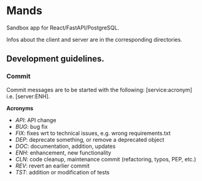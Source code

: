 # Mands

Sandbox app for React/FastAPI/PostgreSQL.

Infos about the client and server are in the corresponding directories.

## Development guidelines.

### Commit

Commit messages are to be started with the following: [service:acronym] i.e. [server:ENH].

**Acronyms** <br>
- *API*: API change <br>
- *BUG*: bug fix <br>
- *FIX*: fixes wrt to technical issues, e.g. wrong requirements.txt <br>
- *DEP*: deprecate something, or remove a deprecated object <br>
- *DOC*: documentation, addition, updates <br>
- *ENH*: enhancement, new functionality <br>
- *CLN*: code cleanup, maintenance commit  (refactoring, typos, PEP, etc.) <br>
- *REV*: revert an earlier commit <br>
- *TST*: addition or modification of tests <br>